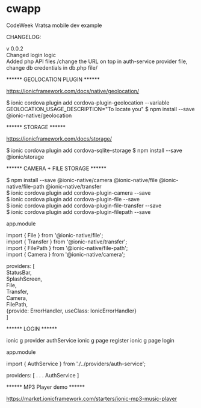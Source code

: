 # cwapp

CodeWeek Vratsa mobile dev example <br />

CHANGELOG: <br />

v 0.0.2 <br />
Changed login logic <br />
Added php API files /change the URL on top in auth-service provider file, change db credentials in db.php file/ <br />

****** GEOLOCATION PLUGIN ******

https://ionicframework.com/docs/native/geolocation/

$ ionic cordova plugin add cordova-plugin-geolocation --variable GEOLOCATION_USAGE_DESCRIPTION="To locate you"
$ npm install --save @ionic-native/geolocation


****** STORAGE ******

https://ionicframework.com/docs/storage/

$ ionic cordova plugin add cordova-sqlite-storage
$ npm install --save @ionic/storage


****** CAMERA + FILE STORAGE ******

$ npm install --save @ionic-native/camera @ionic-native/file @ionic-native/file-path @ionic-native/transfer <br />
$ ionic cordova plugin add cordova-plugin-camera --save <br />
$ ionic cordova plugin add cordova-plugin-file --save <br />
$ ionic cordova plugin add cordova-plugin-file-transfer --save <br />
$ ionic cordova plugin add cordova-plugin-filepath --save <br />

app.module

import { File } from '@ionic-native/file'; <br />
import { Transfer } from '@ionic-native/transfer'; <br />
import { FilePath } from '@ionic-native/file-path'; <br />
import { Camera } from '@ionic-native/camera'; <br />

providers: [ <br />
    StatusBar, <br />
    SplashScreen, <br />
    File, <br />
    Transfer, <br />
    Camera, <br />
    FilePath, <br />
    {provide: ErrorHandler, useClass: IonicErrorHandler} <br />
  ] <br />

****** LOGIN ******

ionic g provider authService
ionic g page register
ionic g page login

app.module

import { AuthService } from './../providers/auth-service';

providers: [
    .
    .
    .
    AuthService
  ]



****** MP3 Player demo ******

https://market.ionicframework.com/starters/ionic-mp3-music-player

